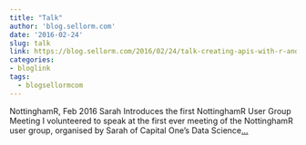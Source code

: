 ```yaml
---
title: "Talk"
author: 'blog.sellorm.com'
date: '2016-02-24'
slug: talk
link: https://blog.sellorm.com/2016/02/24/talk-creating-apis-with-r-and-plumber/
categories:
- bloglink
tags:
  - blogsellormcom
---
```


NottinghamR, Feb 2016 Sarah Introduces the first NottinghamR User Group Meeting I volunteered to speak at the first ever meeting of the NottinghamR user group, organised by Sarah of Capital One’s Data Science[... <i class="fas fa-external-link-alt"></i>](https://blog.sellorm.com/2016/02/24/talk-creating-apis-with-r-and-plumber/)

